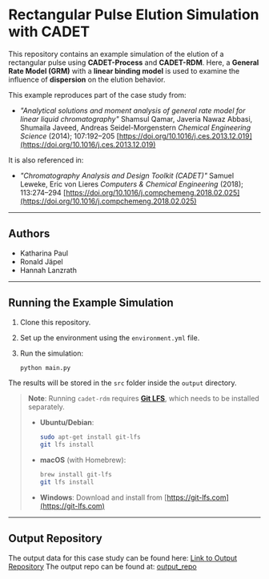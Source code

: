 # Rectangular Pulse Elution Simulation with CADET

This repository contains an example simulation of the elution of a rectangular pulse using **CADET-Process** and **CADET-RDM**. Here, a **General Rate Model (GRM)** with a **linear binding model** is used to examine the influence of **dispersion** on the elution behavior.

This example reproduces part of the case study from:

* *"Analytical solutions and moment analysis of general rate model for linear liquid chromatography"*
  Shamsul Qamar, Javeria Nawaz Abbasi, Shumaila Javeed, Andreas Seidel-Morgenstern
  *Chemical Engineering Science* (2014); 107:192–205
  [https://doi.org/10.1016/j.ces.2013.12.019](https://doi.org/10.1016/j.ces.2013.12.019)

It is also referenced in:

* *"Chromatography Analysis and Design Toolkit (CADET)"*
  Samuel Leweke, Eric von Lieres
  *Computers & Chemical Engineering* (2018); 113:274–294
  [https://doi.org/10.1016/j.compchemeng.2018.02.025](https://doi.org/10.1016/j.compchemeng.2018.02.025)

---

## Authors

* Katharina Paul
* Ronald Jäpel
* Hannah Lanzrath

---

## Running the Example Simulation

1. Clone this repository.
2. Set up the environment using the `environment.yml` file.
3. Run the simulation:

   ```bash
   python main.py
   ```

The results will be stored in the `src` folder inside the `output` directory.

> **Note**: Running `cadet-rdm` requires [**Git LFS**](https://git-lfs.com/), which needs to be installed separately.
>
> * **Ubuntu/Debian**:
>
>   ```bash
>   sudo apt-get install git-lfs
>   git lfs install
>   ```
>
> * **macOS** (with Homebrew):
>
>   ```bash
>   brew install git-lfs
>   git lfs install
>   ```
>
> * **Windows**:
>   Download and install from [https://git-lfs.com](https://git-lfs.com)

---

## Output Repository

The output data for this case study can be found here:
[Link to Output Repository](https://github.com/cadet/RDM-Example-Rectangular-Pulse-Output)
The output repo can be found at:
[output_repo](https://github.com/cadet/RDM-Example-Rectangular-Pulse-Output)
